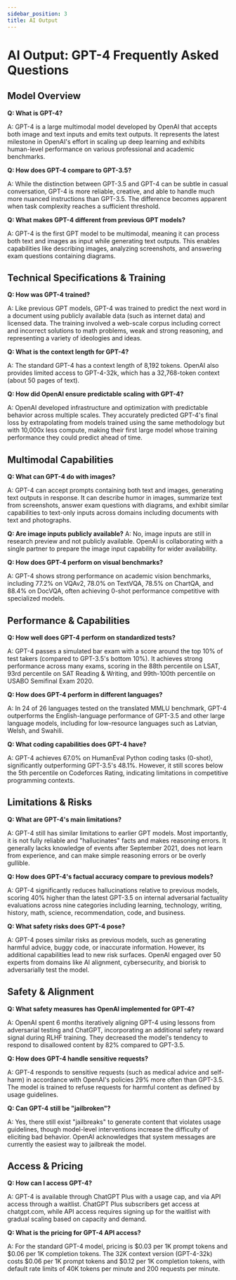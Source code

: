 ```yaml
---
sidebar_position: 3
title: AI Output
---
```


# AI Output: GPT-4 Frequently Asked Questions

## Model Overview

**Q: What is GPT-4?**

A: GPT-4 is a large multimodal model developed by OpenAI that accepts both image and text inputs and emits text outputs. It represents the latest milestone in OpenAI's effort in scaling up deep learning and exhibits human-level performance on various professional and academic benchmarks.

**Q: How does GPT-4 compare to GPT-3.5?**

A: While the distinction between GPT-3.5 and GPT-4 can be subtle in casual conversation, GPT-4 is more reliable, creative, and able to handle much more nuanced instructions than GPT-3.5. The difference becomes apparent when task complexity reaches a sufficient threshold.

**Q: What makes GPT-4 different from previous GPT models?**

A: GPT-4 is the first GPT model to be multimodal, meaning it can process both text and images as input while generating text outputs. This enables capabilities like describing images, analyzing screenshots, and answering exam questions containing diagrams.

## Technical Specifications & Training

**Q: How was GPT-4 trained?**

A: Like previous GPT models, GPT-4 was trained to predict the next word in a document using publicly available data (such as internet data) and licensed data. The training involved a web-scale corpus including correct and incorrect solutions to math problems, weak and strong reasoning, and representing a variety of ideologies and ideas.

**Q: What is the context length for GPT-4?**

A: The standard GPT-4 has a context length of 8,192 tokens. OpenAI also provides limited access to GPT-4-32k, which has a 32,768-token context (about 50 pages of text).

**Q: How did OpenAI ensure predictable scaling with GPT-4?**

A: OpenAI developed infrastructure and optimization with predictable behavior across multiple scales. They accurately predicted GPT-4's final loss by extrapolating from models trained using the same methodology but with 10,000x less compute, making their first large model whose training performance they could predict ahead of time.

## Multimodal Capabilities

**Q: What can GPT-4 do with images?**

A: GPT-4 can accept prompts containing both text and images, generating text outputs in response. It can describe humor in images, summarize text from screenshots, answer exam questions with diagrams, and exhibit similar capabilities to text-only inputs across domains including documents with text and photographs.

**Q: Are image inputs publicly available?**
A: No, image inputs are still in research preview and not publicly available. OpenAI is collaborating with a single partner to prepare the image input capability for wider availability.

**Q: How does GPT-4 perform on visual benchmarks?**

A: GPT-4 shows strong performance on academic vision benchmarks, including 77.2% on VQAv2, 78.0% on TextVQA, 78.5% on ChartQA, and 88.4% on DocVQA, often achieving 0-shot performance competitive with specialized models.

## Performance & Capabilities

**Q: How well does GPT-4 perform on standardized tests?**

A: GPT-4 passes a simulated bar exam with a score around the top 10% of test takers (compared to GPT-3.5's bottom 10%). It achieves strong performance across many exams, scoring in the 88th percentile on LSAT, 93rd percentile on SAT Reading & Writing, and 99th-100th percentile on USABO Semifinal Exam 2020.

**Q: How does GPT-4 perform in different languages?**

A: In 24 of 26 languages tested on the translated MMLU benchmark, GPT-4 outperforms the English-language performance of GPT-3.5 and other large language models, including for low-resource languages such as Latvian, Welsh, and Swahili.

**Q: What coding capabilities does GPT-4 have?**

A: GPT-4 achieves 67.0% on HumanEval Python coding tasks (0-shot), significantly outperforming GPT-3.5's 48.1%. However, it still scores below the 5th percentile on Codeforces Rating, indicating limitations in competitive programming contexts.

## Limitations & Risks

**Q: What are GPT-4's main limitations?**

A: GPT-4 still has similar limitations to earlier GPT models. Most importantly, it is not fully reliable and "hallucinates" facts and makes reasoning errors. It generally lacks knowledge of events after September 2021, does not learn from experience, and can make simple reasoning errors or be overly gullible.

**Q: How does GPT-4's factual accuracy compare to previous models?**

A: GPT-4 significantly reduces hallucinations relative to previous models, scoring 40% higher than the latest GPT-3.5 on internal adversarial factuality evaluations across nine categories including learning, technology, writing, history, math, science, recommendation, code, and business.

**Q: What safety risks does GPT-4 pose?**

A: GPT-4 poses similar risks as previous models, such as generating harmful advice, buggy code, or inaccurate information. However, its additional capabilities lead to new risk surfaces. OpenAI engaged over 50 experts from domains like AI alignment, cybersecurity, and biorisk to adversarially test the model.

## Safety & Alignment

**Q: What safety measures has OpenAI implemented for GPT-4?**

A: OpenAI spent 6 months iteratively aligning GPT-4 using lessons from adversarial testing and ChatGPT, incorporating an additional safety reward signal during RLHF training. They decreased the model's tendency to respond to disallowed content by 82% compared to GPT-3.5.

**Q: How does GPT-4 handle sensitive requests?**

A: GPT-4 responds to sensitive requests (such as medical advice and self-harm) in accordance with OpenAI's policies 29% more often than GPT-3.5. The model is trained to refuse requests for harmful content as defined by usage guidelines.

**Q: Can GPT-4 still be "jailbroken"?**

A: Yes, there still exist "jailbreaks" to generate content that violates usage guidelines, though model-level interventions increase the difficulty of eliciting bad behavior. OpenAI acknowledges that system messages are currently the easiest way to jailbreak the model.

## Access & Pricing

**Q: How can I access GPT-4?**

A: GPT-4 is available through ChatGPT Plus with a usage cap, and via API access through a waitlist. ChatGPT Plus subscribers get access at chatgpt.com, while API access requires signing up for the waitlist with gradual scaling based on capacity and demand.

**Q: What is the pricing for GPT-4 API access?**

A: For the standard GPT-4 model, pricing is $0.03 per 1K prompt tokens and $0.06 per 1K completion tokens. The 32K context version (GPT-4-32k) costs $0.06 per 1K prompt tokens and $0.12 per 1K completion tokens, with default rate limits of 40K tokens per minute and 200 requests per minute.
